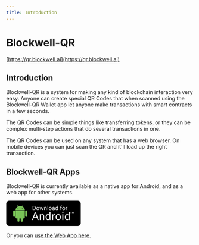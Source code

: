 ```yaml
---
title: Introduction
---
```


# Blockwell-QR

[https://qr.blockwell.ai](https://qr.blockwell.ai)

## Introduction

Blockwell-QR is a system for making any kind of blockchain interaction very easy.
Anyone can create special QR Codes that when scanned using the Blockwell-QR Wallet
app let anyone make transactions with smart contracts in a few seconds.

The QR Codes can be simple things like transferring tokens, or they can be complex
multi-step actions that do several transactions in one.

The QR Codes can be used on any system that has a web browser. On mobile devices
you can just scan the QR and it'll load up the right transaction.

## Blockwell-QR Apps

Blockwell-QR is currently available as a native app for Android, and as a web app
for other systems.

[<img src="./img/download-android.png" width="200">](https://qr.blockwell.ai/public/dist/blockwell-qr.apk)

Or you can [use the Web App here](https://qr.blockwell.ai/app).

